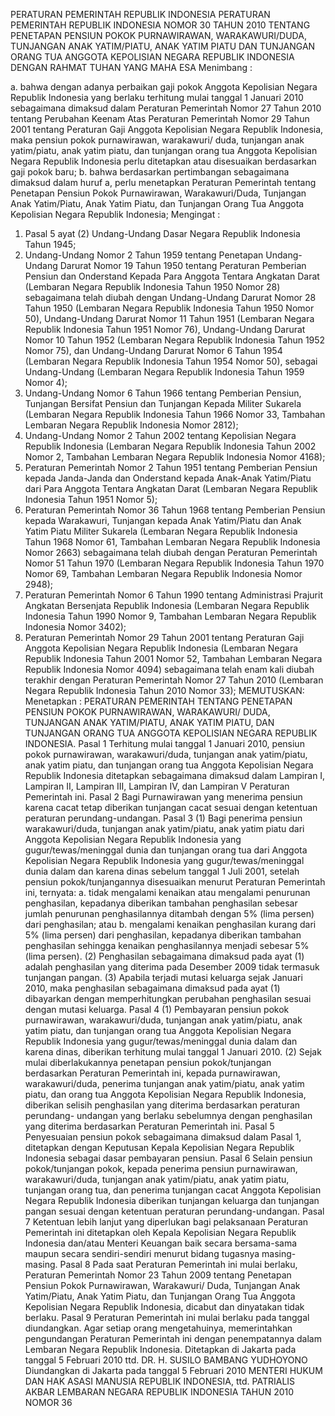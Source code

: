  PERATURAN PEMERINTAH REPUBLIK INDONESIA PERATURAN PEMERINTAH REPUBLIK INDONESIA NOMOR 30 TAHUN 2010 TENTANG PENETAPAN PENSIUN POKOK PURNAWIRAWAN, WARAKAWURI/DUDA, TUNJANGAN ANAK YATIM/PIATU, ANAK YATIM PIATU DAN TUNJANGAN ORANG TUA ANGGOTA KEPOLISIAN NEGARA REPUBLIK INDONESIA
DENGAN RAHMAT TUHAN YANG MAHA ESA
Menimbang :

a. bahwa dengan adanya perbaikan gaji pokok Anggota Kepolisian Negara Republik Indonesia yang berlaku terhitung mulai tanggal 1 Januari 2010 sebagaimana dimaksud dalam Peraturan Pemerintah Nomor 27 Tahun 2010 tentang Perubahan Keenam Atas Peraturan Pemerintah Nomor 29 Tahun 2001 tentang Peraturan Gaji Anggota Kepolisian Negara Republik Indonesia, maka pensiun pokok purnawirawan, warakawuri/ duda, tunjangan anak yatim/piatu, anak yatim piatu, dan tunjangan orang tua Anggota Kepolisian Negara Republik Indonesia perlu ditetapkan atau disesuaikan berdasarkan gaji pokok baru;
b. bahwa berdasarkan pertimbangan sebagaimana dimaksud dalam huruf a, perlu menetapkan Peraturan Pemerintah tentang Penetapan Pensiun Pokok Purnawirawan, Warakawuri/Duda, Tunjangan Anak Yatim/Piatu, Anak Yatim Piatu, dan Tunjangan Orang Tua Anggota Kepolisian Negara Republik Indonesia;
Mengingat :

1. Pasal 5 ayat (2) Undang-Undang Dasar Negara Republik Indonesia Tahun 1945;
2. Undang-Undang Nomor 2 Tahun 1959 tentang Penetapan Undang-Undang Darurat Nomor 19 Tahun 1950 tentang Peraturan Pemberian Pensiun dan Onderstand Kepada Para Anggota Tentara Angkatan Darat (Lembaran Negara Republik Indonesia Tahun 1950 Nomor 28) sebagaimana telah diubah dengan Undang-Undang Darurat Nomor 28 Tahun 1950 (Lembaran Negara Republik Indonesia Tahun 1950 Nomor 50), Undang-Undang Darurat Nomor 11 Tahun 1951 (Lembaran Negara Republik Indonesia Tahun 1951 Nomor 76), Undang-Undang Darurat Nomor 10 Tahun 1952 (Lembaran Negara Republik Indonesia Tahun 1952 Nomor 75), dan Undang-Undang Darurat Nomor 6 Tahun 1954 (Lembaran Negara Republik Indonesia Tahun 1954 Nomor 50), sebagai Undang-Undang (Lembaran Negara Republik Indonesia Tahun 1959 Nomor 4);
3. Undang-Undang Nomor 6 Tahun 1966 tentang Pemberian Pensiun, Tunjangan Bersifat Pensiun dan Tunjangan Kepada Militer Sukarela (Lembaran Negara Republik Indonesia Tahun 1966 Nomor 33, Tambahan Lembaran Negara Republik Indonesia Nomor 2812);
4. Undang-Undang Nomor 2 Tahun 2002 tentang Kepolisian Negara Republik Indonesia (Lembaran Negara Republik Indonesia Tahun 2002 Nomor 2, Tambahan Lembaran Negara Republik Indonesia Nomor 4168);
5. Peraturan Pemerintah Nomor 2 Tahun 1951 tentang Pemberian Pensiun kepada Janda-Janda dan Onderstand kepada Anak-Anak Yatim/Piatu dari Para Anggota Tentara Angkatan Darat (Lembaran Negara Republik Indonesia Tahun 1951 Nomor 5);
6. Peraturan Pemerintah Nomor 36 Tahun 1968 tentang Pemberian Pensiun kepada Warakawuri, Tunjangan kepada Anak Yatim/Piatu dan Anak Yatim Piatu Militer Sukarela (Lembaran Negara Republik Indonesia Tahun 1968 Nomor 61, Tambahan Lembaran Negara Republik Indonesia Nomor 2663) sebagaimana telah diubah dengan Peraturan Pemerintah Nomor 51 Tahun 1970 (Lembaran Negara Republik Indonesia Tahun 1970 Nomor 69, Tambahan Lembaran Negara Republik Indonesia Nomor 2948);
7. Peraturan Pemerintah Nomor 6 Tahun 1990 tentang Administrasi Prajurit Angkatan Bersenjata Republik Indonesia (Lembaran Negara Republik Indonesia Tahun 1990 Nomor 9, Tambahan Lembaran Negara Republik Indonesia Nomor 3402);
8. Peraturan Pemerintah Nomor 29 Tahun 2001 tentang Peraturan Gaji Anggota Kepolisian Negara Republik Indonesia (Lembaran Negara Republik Indonesia Tahun 2001 Nomor 52, Tambahan Lembaran Negara Republik Indonesia Nomor 4094) sebagaimana telah enam kali diubah terakhir dengan Peraturan Pemerintah Nomor 27 Tahun 2010 (Lembaran Negara Republik Indonesia Tahun 2010 Nomor 33);
MEMUTUSKAN:
 Menetapkan : PERATURAN PEMERINTAH TENTANG PENETAPAN PENSIUN POKOK PURNAWIRAWAN, WARAKAWURI/ DUDA, TUNJANGAN ANAK YATIM/PIATU, ANAK YATIM PIATU, DAN TUNJANGAN ORANG TUA ANGGOTA KEPOLISIAN NEGARA REPUBLIK INDONESIA.
Pasal 1
Terhitung mulai tanggal 1 Januari 2010, pensiun pokok purnawirawan, warakawuri/duda, tunjangan anak yatim/piatu, anak yatim piatu, dan tunjangan orang tua Anggota Kepolisian Negara Republik Indonesia ditetapkan sebagaimana dimaksud dalam Lampiran I, Lampiran II, Lampiran III, Lampiran IV, dan Lampiran V Peraturan Pemerintah ini.
Pasal 2
Bagi Purnawirawan yang menerima pensiun karena cacat tetap diberikan tunjangan cacat sesuai dengan ketentuan peraturan perundang-undangan.
Pasal 3
(1) Bagi penerima pensiun warakawuri/duda, tunjangan anak yatim/piatu, anak yatim piatu dari Anggota Kepolisian Negara Republik Indonesia yang gugur/tewas/meninggal dunia dan tunjangan orang tua dari Anggota Kepolisian Negara Republik Indonesia yang gugur/tewas/meninggal dunia dalam dan karena dinas sebelum tanggal 1 Juli 2001, setelah pensiun pokok/tunjangannya disesuaikan menurut Peraturan Pemerintah ini, ternyata:
a. tidak mengalami kenaikan atau mengalami penurunan penghasilan, kepadanya diberikan tambahan penghasilan sebesar jumlah penurunan penghasilannya ditambah dengan 5% (lima persen) dari penghasilan; atau
b. mengalami kenaikan penghasilan kurang dari 5% (lima persen) dari penghasilan, kepadanya diberikan tambahan penghasilan sehingga kenaikan penghasilannya menjadi sebesar 5% (lima persen).
(2) Penghasilan sebagaimana dimaksud pada ayat (1) adalah penghasilan yang diterima pada Desember 2009 tidak termasuk tunjangan pangan.
(3) Apabila terjadi mutasi keluarga sejak Januari 2010, maka penghasilan sebagaimana dimaksud pada ayat (1) dibayarkan dengan memperhitungkan perubahan penghasilan sesuai dengan mutasi keluarga.
Pasal 4
(1) Pembayaran pensiun pokok purnawirawan, warakawuri/duda, tunjangan anak yatim/piatu, anak yatim piatu, dan tunjangan orang tua Anggota Kepolisian Negara Republik Indonesia yang gugur/tewas/meninggal dunia dalam dan karena dinas, diberikan terhitung mulai tanggal 1 Januari 2010.
(2) Sejak mulai diberlakukannya penetapan pensiun pokok/tunjangan berdasarkan Peraturan Pemerintah ini, kepada purnawirawan, warakawuri/duda, penerima tunjangan anak yatim/piatu, anak yatim piatu, dan orang tua Anggota Kepolisian Negara Republik Indonesia, diberikan selisih penghasilan yang diterima berdasarkan peraturan perundang- undangan yang berlaku sebelumnya dengan penghasilan yang diterima berdasarkan Peraturan Pemerintah ini.
Pasal 5
Penyesuaian pensiun pokok sebagaimana dimaksud dalam Pasal 1, ditetapkan dengan Keputusan Kepala Kepolisian Negara Republik Indonesia sebagai dasar pembayaran pensiun.
Pasal 6
Selain pensiun pokok/tunjangan pokok, kepada penerima pensiun purnawirawan, warakawuri/duda, tunjangan anak yatim/piatu, anak yatim piatu, tunjangan orang tua, dan penerima tunjangan cacat Anggota Kepolisian Negara Republik Indonesia diberikan tunjangan keluarga dan tunjangan pangan sesuai dengan ketentuan peraturan perundang-undangan.
Pasal 7
Ketentuan lebih lanjut yang diperlukan bagi pelaksanaan Peraturan Pemerintah ini ditetapkan oleh Kepala Kepolisian Negara Republik Indonesia dan/atau Menteri Keuangan baik secara bersama-sama maupun secara sendiri-sendiri menurut bidang tugasnya masing-masing.
Pasal 8
Pada saat Peraturan Pemerintah ini mulai berlaku, Peraturan Pemerintah Nomor 23 Tahun 2009 tentang Penetapan Pensiun Pokok Purnawirawan, Warakawuri/ Duda, Tunjangan Anak Yatim/Piatu, Anak Yatim Piatu, dan Tunjangan Orang Tua Anggota Kepolisian Negara Republik Indonesia, dicabut dan dinyatakan tidak berlaku.
Pasal 9
Peraturan Pemerintah ini mulai berlaku pada tanggal diundangkan.
Agar setiap orang mengetahuinya, memerintahkan pengundangan Peraturan Pemerintah ini dengan penempatannya dalam Lembaran Negara Republik Indonesia. Ditetapkan di Jakarta pada tanggal 5 Februari 2010 ttd. DR. H. SUSILO BAMBANG YUDHOYONO Diundangkan di Jakarta pada tanggal 5 Februari 2010 MENTERI HUKUM DAN HAK ASASI MANUSIA REPUBLIK INDONESIA, ttd. PATRIALIS AKBAR LEMBARAN NEGARA REPUBLIK INDONESIA TAHUN 2010 NOMOR 36